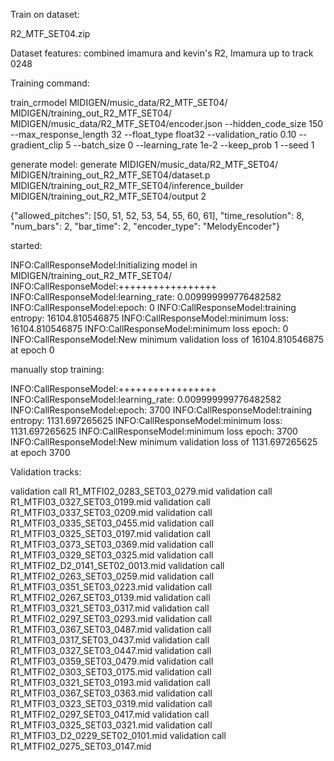 
Train on dataset:

R2_MTF_SET04.zip

Dataset features:
combined imamura and kevin's R2, Imamura up to track 0248

Training command:

train_crmodel MIDIGEN/music_data/R2_MTF_SET04/ MIDIGEN/training_out_R2_MTF_SET04/ MIDIGEN/music_data/R2_MTF_SET04/encoder.json --hidden_code_size 150 --max_response_length 32 --float_type float32 --validation_ratio 0.10 --gradient_clip 5 --batch_size 0 --learning_rate 1e-2 --keep_prob 1 --seed 1

generate model:
generate MIDIGEN/music_data/R2_MTF_SET04/ MIDIGEN/training_out_R2_MTF_SET04/dataset.p MIDIGEN/training_out_R2_MTF_SET04/inference_builder MIDIGEN/training_out_R2_MTF_SET04/output 2

{"allowed_pitches": [50, 51, 52, 53, 54, 55, 60, 61], "time_resolution": 8, "num_bars": 2, "bar_time": 2, "encoder_type": "MelodyEncoder"}

started:

INFO:CallResponseModel:Initializing model in MIDIGEN/training_out_R2_MTF_SET04/
INFO:CallResponseModel:+++++++++++++++++
INFO:CallResponseModel:learning_rate: 0.009999999776482582
INFO:CallResponseModel:epoch: 0
INFO:CallResponseModel:training entropy: 16104.810546875
INFO:CallResponseModel:minimum loss: 16104.810546875
INFO:CallResponseModel:minimum loss epoch: 0
INFO:CallResponseModel:New minimum validation loss of 16104.810546875 at epoch 0

manually stop training:

INFO:CallResponseModel:+++++++++++++++++
INFO:CallResponseModel:learning_rate: 0.009999999776482582
INFO:CallResponseModel:epoch: 3700
INFO:CallResponseModel:training entropy: 1131.697265625
INFO:CallResponseModel:minimum loss: 1131.697265625
INFO:CallResponseModel:minimum loss epoch: 3700
INFO:CallResponseModel:New minimum validation loss of 1131.697265625 at epoch 3700

Validation tracks:

validation call R1_MTFI02_0283_SET03_0279.mid
validation call R1_MTFI03_0327_SET03_0199.mid
validation call R1_MTFI03_0337_SET03_0209.mid
validation call R1_MTFI03_0335_SET03_0455.mid
validation call R1_MTFI03_0325_SET03_0197.mid
validation call R1_MTFI03_0373_SET03_0369.mid
validation call R1_MTFI03_0329_SET03_0325.mid
validation call R1_MTFI02_D2_0141_SET02_0013.mid
validation call R1_MTFI02_0263_SET03_0259.mid
validation call R1_MTFI03_0351_SET03_0223.mid
validation call R1_MTFI02_0267_SET03_0139.mid
validation call R1_MTFI03_0321_SET03_0317.mid
validation call R1_MTFI02_0297_SET03_0293.mid
validation call R1_MTFI03_0367_SET03_0487.mid
validation call R1_MTFI03_0317_SET03_0437.mid
validation call R1_MTFI03_0327_SET03_0447.mid
validation call R1_MTFI03_0359_SET03_0479.mid
validation call R1_MTFI02_0303_SET03_0175.mid
validation call R1_MTFI03_0321_SET03_0193.mid
validation call R1_MTFI03_0367_SET03_0363.mid
validation call R1_MTFI03_0323_SET03_0319.mid
validation call R1_MTFI02_0297_SET03_0417.mid
validation call R1_MTFI03_0325_SET03_0321.mid
validation call R1_MTFI03_D2_0229_SET02_0101.mid
validation call R1_MTFI02_0275_SET03_0147.mid
